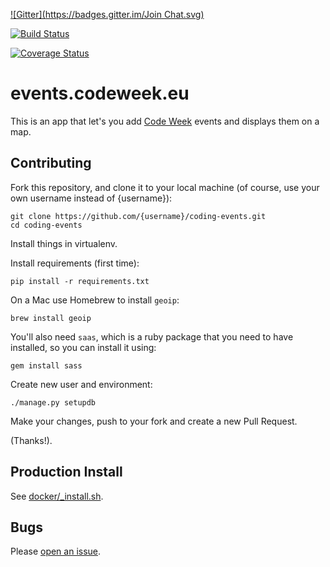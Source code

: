 [![Gitter](https://badges.gitter.im/Join Chat.svg)](https://gitter.im/codeeu/coding-events?utm_source=badge&utm_medium=badge&utm_campaign=pr-badge)

[![Build Status](https://travis-ci.org/codeeu/coding-events.svg?branch=master)](https://travis-ci.org/codeeu/coding-events)

[![Coverage Status](https://img.shields.io/coveralls/codeeu/coding-events.svg)](https://coveralls.io/r/codeeu/coding-events?branch=master)

# events.codeweek.eu

This is an app that let's you add [Code Week](http://events.codeweek.eu/) events and displays them on a map.

## Contributing

Fork this repository, and clone it to your local machine (of course, use your own username instead of {username}):

	git clone https://github.com/{username}/coding-events.git
	cd coding-events

Install things in virtualenv.

Install requirements (first time):

	pip install -r requirements.txt

On a Mac use Homebrew to install `geoip`:

	brew install geoip

You'll also need `saas`, which is a ruby package that you need to have installed, so you can install it using:

	gem install sass

Create new user and environment:

	./manage.py setupdb

Make your changes, push to your fork and create a new Pull Request.

(Thanks!).

## Production Install

See [docker/_install.sh](docker/_install.sh).

## Bugs

Please [open an issue](https://github.com/codeeu/coding-events/issues).
